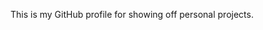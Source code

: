 This is my GitHub profile for showing off personal projects.

<!---
EthanL5286/EthanL5286 is a ✨ special ✨ repository because its `README.md` (this file) appears on your GitHub profile.
You can click the Preview link to take a look at your changes.
--->
